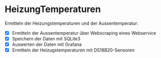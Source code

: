 # HeizungTemperaturen

Ermitteln der Heizungstemperaturen und der Aussentemperatur:

-   [x] Ermitteln der Aussentemperatur über Webscraping eines Webservice
-   [x] Speichern der Daten mit SQLite3
-   [x] Auswerten der Daten mit Grafana
-   [x] Ermitteln der Heizugstemperaturen mit DS18B20-Sensoren
